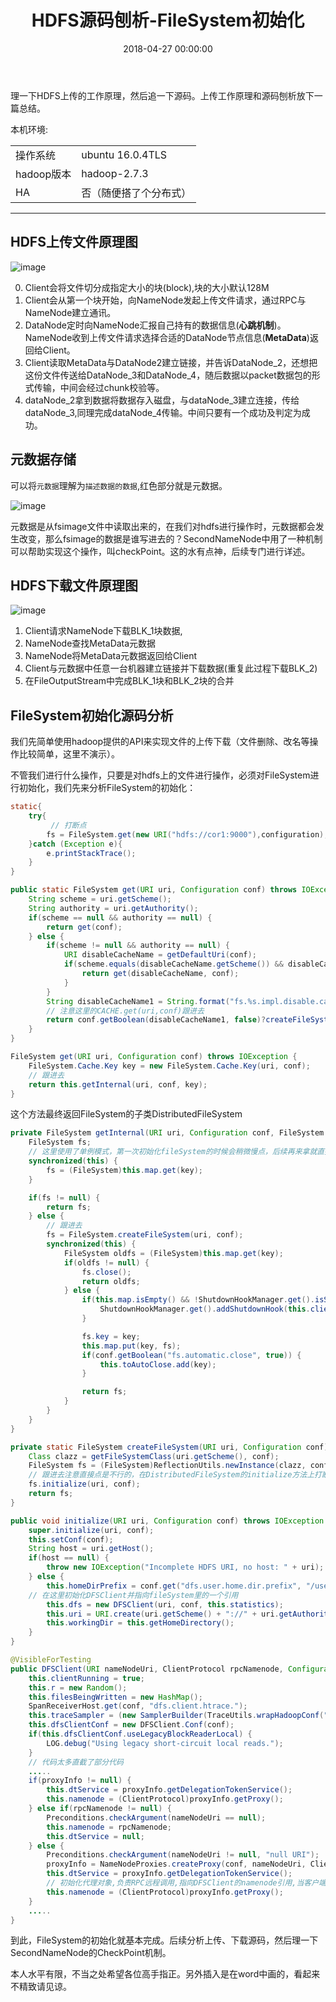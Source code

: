 ﻿---
layout: post
title: HDFS源码刨析-FileSystem初始化
date: 2018-04-27 00:00:00
categories: 大数据
tags: HDFS
---

理一下HDFS上传的工作原理，然后追一下源码。上传工作原理和源码刨析放下一篇总结。

本机环境:
<table>
<tr>
    <td>操作系统</td>
    <td>ubuntu 16.0.4TLS</td>
</tr>
<tr>
    <td>hadoop版本</td>
    <td>hadoop-2.7.3</td>
</tr>
<tr>
    <td>HA</td>
    <td>否（随便搭了个分布式）</td>
</tr>
</table>

----------

## HDFS上传文件原理图

![image](http://ww1.sinaimg.cn/large/0066vfZIgy1fqqjcmd366j30s40gcta1.jpg)

0. Client会将文件切分成指定大小的块(block),块的大小默认128M
1. Client会从第一个块开始，向NameNode发起上传文件请求，通过RPC与NameNode建立通讯。
2. DataNode定时向NameNode汇报自己持有的数据信息(**心跳机制**)。NameNode收到上传文件请求选择合适的DataNode节点信息(**MetaData**)返回给Client。
3. Client读取MetaData与DataNode2建立链接，并告诉DataNode_2，还想把这份文件传送给DataNode_3和DataNode_4，随后数据以packet数据包的形式传输，中间会经过chunk校验等。
4. dataNode_2拿到数据将数据存入磁盘，与dataNode_3建立连接，传给dataNode_3,同理完成dataNode_4传输。中间只要有一个成功及判定为成功。

## 元数据存储

可以将`元数据`理解为`描述数据的数据`,红色部分就是元数据。

![image](http://ww1.sinaimg.cn/large/0066vfZIgy1fqqk0ik7caj30pz0g7my8.jpg)

元数据是从fsimage文件中读取出来的，在我们对hdfs进行操作时，元数据都会发生改变，那么fsimage的数据是谁写进去的？SecondNameNode中用了一种机制可以帮助实现这个操作，叫checkPoint。这的水有点神，后续专门进行详述。

## HDFS下载文件原理图

![image](http://ww1.sinaimg.cn/large/0066vfZIgy1fqqkozjmj4j30u30iwgmx.jpg)

1. Client请求NameNode下载BLK_1块数据,
2. NameNode查找MetaData元数据
3. NameNode将MetaData元数据返回给Client
4. Client与元数据中任意一台机器建立链接并下载数据(重复此过程下载BLK_2)
5. 在FileOutputStream中完成BLK_1块和BLK_2块的合并


## FileSystem初始化源码分析

我们先简单使用hadoop提供的API来实现文件的上传下载（文件删除、改名等操作比较简单，这里不演示）。

不管我们进行什么操作，只要是对hdfs上的文件进行操作，必须对FileSystem进行初始化，我们先来分析FileSystem的初始化：

```java
static{
    try{
         // 打断点
        fs = FileSystem.get(new URI("hdfs://cor1:9000"),configuration);
    }catch (Exception e){
        e.printStackTrace();
    }
}
```

```java
public static FileSystem get(URI uri, Configuration conf) throws IOException {
    String scheme = uri.getScheme();
    String authority = uri.getAuthority();
    if(scheme == null && authority == null) {
        return get(conf);
    } else {
        if(scheme != null && authority == null) {
            URI disableCacheName = getDefaultUri(conf);
            if(scheme.equals(disableCacheName.getScheme()) && disableCacheName.getAuthority() != null) {
                return get(disableCacheName, conf);
            }
        }
        String disableCacheName1 = String.format("fs.%s.impl.disable.cache", new Object[]{scheme});
        // 注意这里的CACHE.get(uri,conf)跟进去
        return conf.getBoolean(disableCacheName1, false)?createFileSystem(uri, conf):CACHE.get(uri, conf);
    }
}
```

```java
FileSystem get(URI uri, Configuration conf) throws IOException {
    FileSystem.Cache.Key key = new FileSystem.Cache.Key(uri, conf);
    // 跟进去
    return this.getInternal(uri, conf, key);
}
```

这个方法最终返回FileSystem的子类DistributedFileSystem

```java
private FileSystem getInternal(URI uri, Configuration conf, FileSystem.Cache.Key key) throws IOException {
    FileSystem fs;
    // 这里使用了单例模式，第一次初始化fileSystem的时候会稍微慢点，后续再来拿就直接从map里面取
    synchronized(this) {
        fs = (FileSystem)this.map.get(key);
    }

    if(fs != null) {
        return fs;
    } else {
        // 跟进去
        fs = FileSystem.createFileSystem(uri, conf);
        synchronized(this) {
            FileSystem oldfs = (FileSystem)this.map.get(key);
            if(oldfs != null) {
                fs.close();
                return oldfs;
            } else {
                if(this.map.isEmpty() && !ShutdownHookManager.get().isShutdownInProgress()) {
                    ShutdownHookManager.get().addShutdownHook(this.clientFinalizer, 10);
                }

                fs.key = key;
                this.map.put(key, fs);
                if(conf.getBoolean("fs.automatic.close", true)) {
                    this.toAutoClose.add(key);
                }

                return fs;
            }
        }
    }
}
```

```java
private static FileSystem createFileSystem(URI uri, Configuration conf) throws IOException {
    Class clazz = getFileSystemClass(uri.getScheme(), conf);
    FileSystem fs = (FileSystem)ReflectionUtils.newInstance(clazz, conf);
    // 跟进去注意直接点是不行的，在DistributedFileSystem的initialize方法上打断点
    fs.initialize(uri, conf);
    return fs;
}
```

```java
public void initialize(URI uri, Configuration conf) throws IOException {
    super.initialize(uri, conf);
    this.setConf(conf);
    String host = uri.getHost();
    if(host == null) {
        throw new IOException("Incomplete HDFS URI, no host: " + uri);
    } else {
        this.homeDirPrefix = conf.get("dfs.user.home.dir.prefix", "/user");
    // 在这里初始化DFSClient并指向fileSystem里的一个引用
        this.dfs = new DFSClient(uri, conf, this.statistics);
        this.uri = URI.create(uri.getScheme() + "://" + uri.getAuthority());
        this.workingDir = this.getHomeDirectory();
    }
}
```

```java
@VisibleForTesting
public DFSClient(URI nameNodeUri, ClientProtocol rpcNamenode, Configuration conf, Statistics stats) throws IOException {
    this.clientRunning = true;
    this.r = new Random();
    this.filesBeingWritten = new HashMap();
    SpanReceiverHost.get(conf, "dfs.client.htrace.");
    this.traceSampler = (new SamplerBuilder(TraceUtils.wrapHadoopConf("dfs.client.htrace.", conf))).build();
    this.dfsClientConf = new DFSClient.Conf(conf);
    if(this.dfsClientConf.useLegacyBlockReaderLocal) {
        LOG.debug("Using legacy short-circuit local reads.");
    }
    // 代码太多直截了部分代码
    .....
    if(proxyInfo != null) {
        this.dtService = proxyInfo.getDelegationTokenService();
        this.namenode = (ClientProtocol)proxyInfo.getProxy();
    } else if(rpcNamenode != null) {
        Preconditions.checkArgument(nameNodeUri == null);
        this.namenode = rpcNamenode;
        this.dtService = null;
    } else {
        Preconditions.checkArgument(nameNodeUri != null, "null URI");
        proxyInfo = NameNodeProxies.createProxy(conf, nameNodeUri, ClientProtocol.class, nnFallbackToSimpleAuth);
        this.dtService = proxyInfo.getDelegationTokenService();
        // 初始化代理对象,负责RPC远程调用,指向DFSClient的namenode引用,当客户端拿到了NameNode的代理对象后，即与NameNode建立了RPC通信
        this.namenode = (ClientProtocol)proxyInfo.getProxy();
    }
	.....
}
```

到此，FileSystem的初始化就基本完成。后续分析上传、下载源码，然后理一下SecondNameNode的CheckPoint机制。

本人水平有限，不当之处希望各位高手指正。另外插入是在word中画的，看起来不精致请见谅。